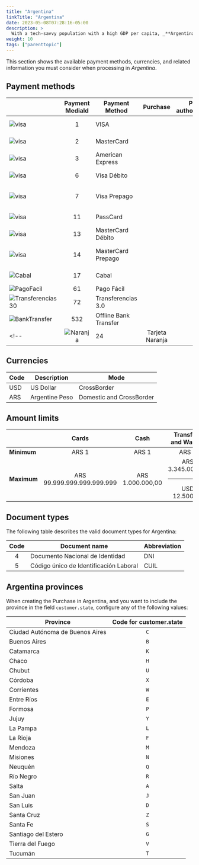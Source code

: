 ```yaml
---
title: "Argentina"
linkTitle: "Argentina"
date: 2023-05-08T07:28:16-05:00
description: >
  With a tech-savvy population with a high GDP per capita, _**Argentina**_ offers an immense opportunity for global merchants despite regulatory restrictions.
weight: 10
tags: ["parenttopic"]
---
```


This section shows the available payment methods, currencies, and related information you must consider when processing in _Argentina_.

## Payment methods

| | Payment MediaId | Payment Method | Purchase | Pre-authorization | Full refund | Partial Refund | Type | Flow |
|-----|:---:|---|:---:|:---:|:---:|:---:|-----|-----|
| <img src="https://s3.amazonaws.com/gateway.stage.bamboopayment.com/payment-method-logos/Visa_CreditCard.png" alt="visa" style="min-width: 40px;" /> | 1 | VISA | <img src="/assets/check_mark_64.png" width="15px"/> | <img src="/assets/check_mark_64.png" width="15px"/> | <img src="/assets/check_mark_64.png" width="15px"/> | <img src="/assets/check_mark_64.png" width="15px"/> | Credit Card | API |
| <img src="https://s3.amazonaws.com/gateway.stage.bamboopayment.com/payment-method-logos/MasterCard_CreditCard.png" alt="visa" style="min-width: 40px;" /> | 2 | MasterCard | <img src="/assets/check_mark_64.png" width="15px"/> | <img src="/assets/check_mark_64.png" width="15px"/> | <img src="/assets/check_mark_64.png" width="15px"/> | <img src="/assets/check_mark_64.png" width="15px"/> | Credit Card | API |
| <img src="https://s3.amazonaws.com/gateway.stage.bamboopayment.com/payment-method-logos/AmericanExpress_CreditCard.png" alt="visa" style="min-width: 40px;" /> | 3 | American Express | <img src="/assets/check_mark_64.png" width="15px"/> | <img src="/assets/check_mark_64.png" width="15px"/> | <img src="/assets/check_mark_64.png" width="15px"/> | <img src="/assets/check_mark_64.png" width="15px"/> | Credit Card | API |
| <img src="https://s3.amazonaws.com/gateway.stage.bamboopayment.com/payment-method-logos/Visa_CreditCard.png" alt="visa" style="min-width: 40px;" /> | 6 | Visa Débito | <img src="/assets/check_mark_64.png" width="15px"/> | <img src="/assets/check_mark_64.png" width="15px"/> | <img src="/assets/check_mark_64.png" width="15px"/> | <img src="/assets/check_mark_64.png" width="15px"/> | Debit Card | API |
| <img src="https://s3.amazonaws.com/gateway.stage.bamboopayment.com/payment-method-logos/Visa_CreditCard.png" alt="visa" style="min-width: 40px;" /> | 7 | Visa Prepago | <img src="/assets/check_mark_64.png" width="15px"/> | <img src="/assets/check_mark_64.png" width="15px"/> | <img src="/assets/check_mark_64.png" width="15px"/> | <img src="/assets/check_mark_64.png" width="15px"/> | Prepaid Credit Card | API |
| <img src="https://s3.amazonaws.com/gateway.stage.bamboopayment.com/payment-method-logos/11_passcard_3.png" alt="visa" style="min-width: 40px;" /> | 11 | PassCard | <img src="/assets/check_mark_64.png" width="15px"/> | <img src="/assets/check_mark_64.png" width="15px"/> | <img src="/assets/check_mark_64.png" width="15px"/> | <img src="/assets/check_mark_64.png" width="15px"/>| Credit Card | API |
| <img src="https://s3.amazonaws.com/gateway.stage.bamboopayment.com/payment-method-logos/MasterCard_CreditCard.png" alt="visa" style="min-width: 40px;" /> | 13 | MasterCard Débito | <img src="/assets/check_mark_64.png" width="15px"/> | <img src="/assets/check_mark_64.png" width="15px"/> | <img src="/assets/check_mark_64.png" width="15px"/> | <img src="/assets/check_mark_64.png" width="15px"/> | Debit Card | API |
| <img src="https://s3.amazonaws.com/gateway.stage.bamboopayment.com/payment-method-logos/MasterCard_CreditCard.png" alt="visa" style="min-width: 40px;" /> | 14 | MasterCard Prepago | <img src="/assets/check_mark_64.png" width="15px"/> | <img src="/assets/check_mark_64.png" width="15px"/> | <img src="/assets/check_mark_64.png" width="15px"/> | <img src="/assets/check_mark_64.png" width="15px"/> | Prepaid Credit Card | API |
| <img src="https://s3.amazonaws.com/gateway.stage.bamboopayment.com/payment-method-logos/17_cabal.png" alt="Cabal" style="min-width: 40px;" /> | 17 | Cabal | <img src="/assets/check_mark_64.png" width="15px"/> | <img src="/assets/check_mark_64.png" width="15px"/> | <img src="/assets/check_mark_64.png" width="15px"/> | <img src="/assets/check_mark_64.png" width="15px"/> | Credit Card | API |
| <img src="https://s3.amazonaws.com/gateway.stage.bamboopayment.com/payment-method-logos/PagoFacil_PhysicalNetwork.png" alt="PagoFacil" style="min-width: 40px;" />| 61 | Pago Fácil | <img src="/assets/check_mark_64.png" width="15px"/> | <img src="/assets/x_mark_64.png" width="15px"/> | <img src="/assets/x_mark_64.png" width="15px"/> | <img src="/assets/x_mark_64.png" width="15px"/> | Cash | API |
| <img src="https://s3.amazonaws.com/gateway.prod.bamboopayment.com/payment-method-logos/Transferencias_3_0_BankTransfer.png" alt="Transferencias30" style="min-width: 40px;" />| 72 | Transferencias 3.0 | <img src="/assets/check_mark_64.png" width="15px"/> | <img src="/assets/x_mark_64.png" width="15px"/> | <img src="/assets/x_mark_64.png" width="15px"/> | <img src="/assets/x_mark_64.png" width="15px"/> | Wallet | API |
| <img src="https://s3.amazonaws.com/gateway.stage.bamboopayment.com/payment-method-logos/Infinia_BankTransfer.png" alt="BankTransfer" style="min-width: 40px;" />| 532 | Offline Bank Transfer | <img src="/assets/check_mark_64.png" width="15px"/> | <img src="/assets/x_mark_64.png" width="15px"/> | <img src="/assets/x_mark_64.png" width="15px"/> | <img src="/assets/x_mark_64.png" width="15px"/> | Bank Transfer | Redirect |
<!--| <img src="https://s3.amazonaws.com/gateway.stage.bamboopayment.com/payment-method-logos/TarjetaNaranja_CreditCard.png" alt="Naranja" style="min-width: 40px;" /> | 24 | Tarjeta Naranja | <img src="/assets/check_mark_64.png" width="15px"/> | <img src="/assets/check_mark_64.png" width="15px"/> | <img src="/assets/check_mark_64.png" width="15px"/> | <img src="/assets/check_mark_64.png" width="15px"/> | Credit Card | API |-->

## Currencies

| Code | Description    | Mode                     |
|------|----------------|--------------------------|
| USD  | US Dollar      | CrossBorder              |
| ARS  | Argentine Peso | Domestic and CrossBorder |

## Amount limits

|  | Cards | Cash | Transfers and Wallets |
|---|:---:|:---:|:---:|
| **Minimum** | ARS 1 | ARS 1 | ARS 1 |
| **Maximum** | ARS 99.999.999.999.999.999 | ARS 1.000.000,00 | ARS 3.345.000,00<hr>USD 12.500,00 |

## Document types
The following table describes the valid document types for Argentina:

| Code | Document name                          | Abbreviation |
|:----:|----------------------------------------|--------------|
| 4    | Documento Nacional de Identidad        | DNI          |
| 5    | Código único de Identificación Laboral | CUIL         |

## Argentina provinces
When creating the Purchase in Argentina, and you want to include the province in the field `customer.state`, configure any of the following values:

<div id="shortTable"></div>

| Province | Code for **customer.state** |
|---|:-:|
| Ciudad Autónoma de Buenos Aires | `C` |
| Buenos Aires | `B` |
| Catamarca | `K` |
| Chaco | `H` |
| Chubut | `U` |
| Córdoba | `X` |
| Corrientes | `W` |
| Entre Ríos | `E` |
| Formosa | `P` |
| Jujuy | `Y` |
| La Pampa | `L` |
| La Rioja | `F` |
| Mendoza | `M` |
| Misiones | `N` |
| Neuquén | `Q` |
| Río Negro | `R` |
| Salta | `A` |
| San Juan | `J` |
| San Luis | `D` |
| Santa Cruz | `Z` |
| Santa Fe | `S` |
| Santiago del Estero | `G` |
| Tierra del Fuego | `V` |
| Tucumán | `T` |